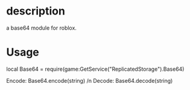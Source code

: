 # description
a base64 module for roblox.

# Usage 
local Base64 = require(game:GetService("ReplicatedStorage").Base64)

Encode: Base64.encode(string) /n
Decode: Base64.decode(string)
